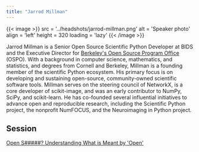 ```yaml
---
title: "Jarrod Millman"
---
```


{{< image >}}
src = '../headshots/jarrod-millman.png'
alt = 'Speaker photo'
align = 'left'
height = 320
loading = 'lazy'
{{< /image >}}

Jarrod Millman is a Senior Open Source Scientific Python Developer at BIDS and the Executive Director for [Berkeley's Open Source Program Office](https://bids.berkeley.edu/programs-initiatives/open-source-program-office-ospo) (OSPO).
With a background in computer science, mathematics, and statistics, and degrees from Cornell and Berkeley, Millman is a founding member of the scientific Python ecosystem.
His primary focus is on developing and sustaining open-source, community-owned scientific software tools.
Millman serves on the steering council of NetworkX, is a core developer of scikit-image, and was an early contributor to NumPy, SciPy, and scikit-learn.
He has co-founded several influential initiatives to advance open and reproducible research, including the Scientific Python project, the nonprofit NumFOCUS, and the Neuroimaging in Python project.

## Session

[Open S#####? Understanding What is Meant by 'Open'](../sessions/what-is-open.md)
